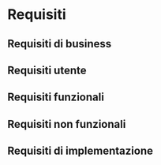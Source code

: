 # Requisiti
<!-- Describe the requirements in this chapter -->
## Requisiti di business

## Requisiti utente

## Requisiti funzionali

## Requisiti non funzionali

## Requisiti di implementazione
